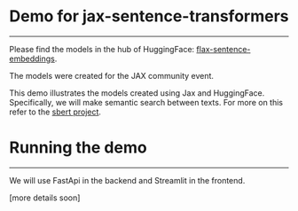 # Demo for jax-sentence-transformers


---

Please find the models in the hub of  HuggingFace: [flax-sentence-embeddings](https://huggingface.co/flax-sentence-embeddings).

The models were created for the JAX community event.

This demo illustrates the models created using Jax and HuggingFace. Specifically, we will make semantic search between texts. For more on this refer to the [sbert project](https://www.sbert.net/examples/applications/semantic-search/README.html).


# Running the demo

---

We will use FastApi in the backend and Streamlit in the frontend.

[more details soon]

